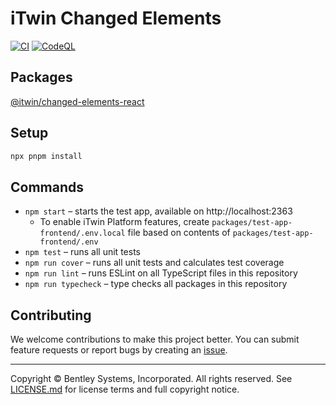 # iTwin Changed Elements

[![CI](https://github.com/iTwin/changed-elements-react/actions/workflows/CI.yaml/badge.svg)](https://github.com/iTwin/changed-elements-react/actions/workflows/CI.yaml) [![CodeQL](https://github.com/iTwin/changed-elements-react/actions/workflows/codeql.yml/badge.svg)](https://github.com/iTwin/changed-elements-react/actions/workflows/codeql.yml)

## Packages

[@itwin/changed-elements-react](./packages/changed-elements-react/)

## Setup

```bash
npx pnpm install
```

## Commands

* `npm start` – starts the test app, available on http://localhost:2363
  * To enable iTwin Platform features, create `packages/test-app-frontend/.env.local` file based on contents of `packages/test-app-frontend/.env`
* `npm test` – runs all unit tests
* `npm run cover` – runs all unit tests and calculates test coverage
* `npm run lint` – runs ESLint on all TypeScript files in this repository
* `npm run typecheck` – type checks all packages in this repository

## Contributing

We welcome contributions to make this project better. You can submit feature requests or report bugs by creating an [issue](https://github.com/iTwin/changed-elements-react/issues).

---

Copyright © Bentley Systems, Incorporated. All rights reserved. See [LICENSE.md](./LICENSE.md) for license terms and full copyright notice.
